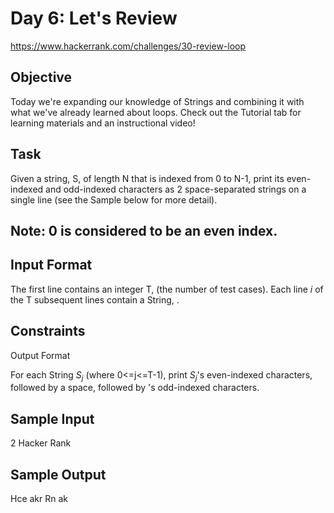 # Day 6: Let's Review

https://www.hackerrank.com/challenges/30-review-loop

## Objective 
Today we're expanding our knowledge of Strings and combining it with what we've already learned about loops. Check out the Tutorial tab for learning materials and an instructional video!

## Task 
Given a string, S, of length N that is indexed from 0 to N-1, print its even-indexed and odd-indexed characters as 2 space-separated strings on a single line (see the Sample below for more detail).

## Note: 0 is considered to be an even index.

## Input Format

The first line contains an integer T,  (the number of test cases). 
Each line _i_ of the T subsequent lines contain a String, .

## Constraints

Output Format

For each String $S_j$ (where 0<=j<=T-1), print $S_j$'s even-indexed characters, followed by a space, followed by 's odd-indexed characters.

## Sample Input

2
Hacker
Rank

## Sample Output

Hce akr
Rn ak

